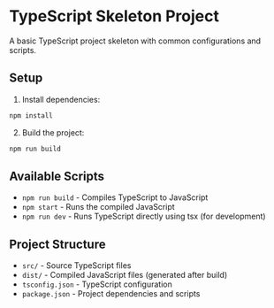 # TypeScript Skeleton Project

A basic TypeScript project skeleton with common configurations and scripts.

## Setup

1. Install dependencies:
```bash
npm install
```

2. Build the project:
```bash
npm run build
```

## Available Scripts

- `npm run build` - Compiles TypeScript to JavaScript
- `npm start` - Runs the compiled JavaScript
- `npm run dev` - Runs TypeScript directly using tsx (for development)

## Project Structure

- `src/` - Source TypeScript files
- `dist/` - Compiled JavaScript files (generated after build)
- `tsconfig.json` - TypeScript configuration
- `package.json` - Project dependencies and scripts 